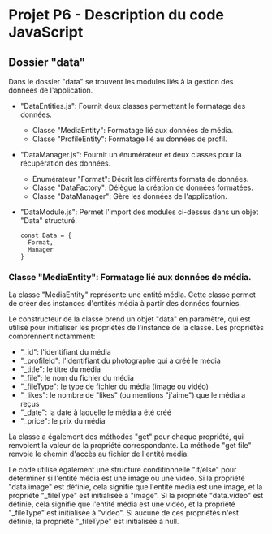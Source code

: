 # Projet P6 - Description du code JavaScript

## Dossier "data"

Dans le dossier "data" se trouvent les modules liés à la gestion des données de l'application.

* "DataEntities.js": Fournit deux classes permettant le formatage des données.

  * Classe "MediaEntity": Formatage lié aux données de média.
  * Classe "ProfileEntity": Formatage lié au données de profil.

* "DataManager.js": Fournit un énumérateur et deux classes pour la récupération des données.

  * Enumérateur "Format": Décrit les différents formats de données.
  * Classe "DataFactory": Délègue la création de données formatées.
  * Classe "DataManager": Gère les données de l'application.

* "DataModule.js": Permet l'import des modules ci-dessus dans un objet "Data" structuré.

  ```
  const Data = {
    Format,
    Manager
  }
  ```

### Classe "MediaEntity": Formatage lié aux données de média.

La classe "MediaEntity" représente une entité média. Cette classe permet de créer des instances d'entités média à partir des données fournies.

Le constructeur de la classe prend un objet "data" en paramètre, qui est utilisé pour initialiser les propriétés de l'instance de la classe. Les propriétés comprennent notamment:

  * "_id": l'identifiant du média
  * "_profileId": l'identifiant du photographe qui a créé le média
  * "_title": le titre du média
  * "_file": le nom du fichier du média
  * "_fileType": le type de fichier du média (image ou vidéo)
  * "_likes": le nombre de "likes" (ou mentions "j'aime") que le média a reçus
  * "_date": la date à laquelle le média a été créé
  * "_price": le prix du média

La classe a également des méthodes "get" pour chaque propriété, qui renvoient la valeur de la propriété correspondante. La méthode "get file" renvoie le chemin d'accès au fichier de l'entité média.

Le code utilise également une structure conditionnelle "if/else" pour déterminer si l'entité média est une image ou une vidéo. Si la propriété "data.image" est définie, cela signifie que l'entité média est une image, et la propriété "_fileType" est initialisée à "image". Si la propriété "data.video" est définie, cela signifie que l'entité média est une vidéo, et la propriété "_fileType" est initialisée à "video". Si aucune de ces propriétés n'est définie, la propriété "_fileType" est initialisée à null.